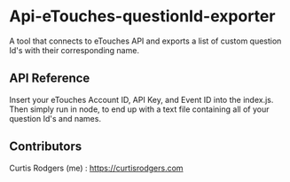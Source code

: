 # Api-eTouches-questionId-exporter
A tool that connects to eTouches API and exports a list of custom question Id's with their corresponding name.

## API Reference

Insert your eTouches Account ID, API Key, and Event ID into the index.js.  Then simply run in node, to end up with a text file containing all of your question Id's and names.


## Contributors

Curtis Rodgers (me) : https://curtisrodgers.com
